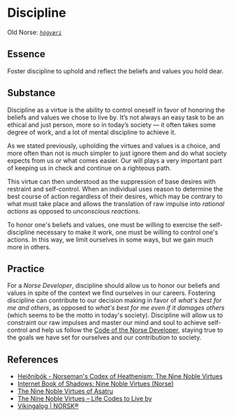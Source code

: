 # Discipline

Old Norse: _[`hógværi`][ref-old-norse]_

## Essence

Foster discipline to uphold and reflect the beliefs and values you hold dear.

## Substance

Discipline as a virtue is the ability to control oneself in favor of honoring the beliefs and values we chose to live by. It’s not always an easy task to be an ethical and just person, more so in today’s society — it often takes some degree of work, and a lot of mental discipline to achieve it.

As we stated previously, upholding the virtues and values is a choice, and more often than not is much simpler to just ignore them and do what society expects from us or what comes easier. Our will plays a very important part of keeping us in check and continue on a righteous path.

This virtue can then understood as the suppression of base desires with restraint and self-control. When an individual uses reason to determine the best course of action regardless of their desires, which may be contrary to what must take place and allows the translation of raw impulse into _rational actions_ as opposed to _unconscious reactions_.

To honor one's beliefs and values, one must be willing to exercise the self-discipline necessary to make it work, one must be willing to control one's actions. In this way, we limit ourselves in some ways, but we gain much more in others.

## Practice

For a _Norse Developer_, discipline should allow us to honor our beliefs and values in spite of the context we find ourselves in our careers. Fostering discipline can contribute to our decision making in favor of _what's best for me and others_, as opposed to _what's best for me even if it damages others_ (which seems to be the motto in today's society). Discipline will allow us to 
constraint our raw impulses and master our mind and soul to achieve self-control and help us follow the [Code of the Norse Developer][chapter-intro], staying true to the goals we have set for ourselves and our contribution to society.

## References

- [Heiðnibók - Norseman's Codex of Heathenism: The Nine Noble Virtues][ref-heidnibok]
- [Internet Book of Shadows: Nine Noble Virtues (Norse)][ref-sacred-texts]
- [The Nine Noble Virtues of Asatru][ref-learnreligions]
- [The Nine Noble Virtues – Life Codes to Live by][ref-spangenhelm]
- [Víkingalǫg | NORSK®][ref-norskk]

[chapter-intro]: ../../README.md
[ref-heidnibok]: http://heidnibok.blogspot.com/2013/04/the-nine-noble-virtues.html
[ref-learnreligions]: https://www.learnreligions.com/noble-virtues-of-asatru-2561539
[ref-norskk]: https://norskk.com/code
[ref-old-norse]: http://ydalir.ca/norsedictionary/norsedictionaryh/
[ref-sacred-texts]: https://www.sacred-texts.com/bos/bos653.htm
[ref-spangenhelm]: https://spangenhelm.com/nine-noble-virtues/
